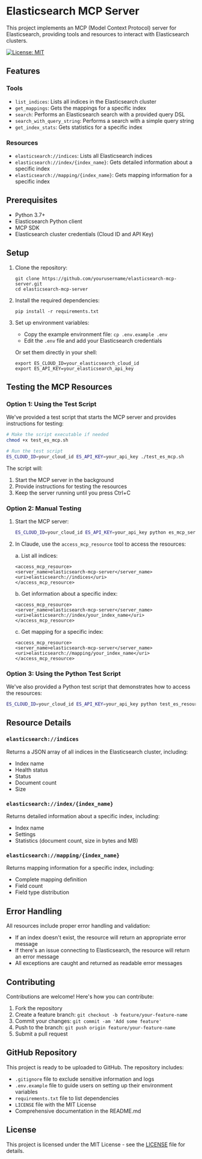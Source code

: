 # Elasticsearch MCP Server

This project implements an MCP (Model Context Protocol) server for Elasticsearch, providing tools and resources to interact with Elasticsearch clusters.

[![License: MIT](https://img.shields.io/badge/License-MIT-yellow.svg)](https://opensource.org/licenses/MIT)

## Features

### Tools
- `list_indices`: Lists all indices in the Elasticsearch cluster
- `get_mappings`: Gets the mappings for a specific index
- `search`: Performs an Elasticsearch search with a provided query DSL
- `search_with_query_string`: Performs a search with a simple query string
- `get_index_stats`: Gets statistics for a specific index

### Resources
- `elasticsearch://indices`: Lists all Elasticsearch indices
- `elasticsearch://index/{index_name}`: Gets detailed information about a specific index
- `elasticsearch://mapping/{index_name}`: Gets mapping information for a specific index

## Prerequisites

- Python 3.7+
- Elasticsearch Python client
- MCP SDK
- Elasticsearch cluster credentials (Cloud ID and API Key)

## Setup

1. Clone the repository:
   ```
   git clone https://github.com/yourusername/elasticsearch-mcp-server.git
   cd elasticsearch-mcp-server
   ```

2. Install the required dependencies:
   ```
   pip install -r requirements.txt
   ```

3. Set up environment variables:
   - Copy the example environment file: `cp .env.example .env`
   - Edit the `.env` file and add your Elasticsearch credentials
   
   Or set them directly in your shell:
   ```
   export ES_CLOUD_ID=your_elasticsearch_cloud_id
   export ES_API_KEY=your_elasticsearch_api_key
   ```

## Testing the MCP Resources

### Option 1: Using the Test Script

We've provided a test script that starts the MCP server and provides instructions for testing:

```bash
# Make the script executable if needed
chmod +x test_es_mcp.sh

# Run the test script
ES_CLOUD_ID=your_cloud_id ES_API_KEY=your_api_key ./test_es_mcp.sh
```

The script will:
1. Start the MCP server in the background
2. Provide instructions for testing the resources
3. Keep the server running until you press Ctrl+C

### Option 2: Manual Testing

1. Start the MCP server:
   ```bash
   ES_CLOUD_ID=your_cloud_id ES_API_KEY=your_api_key python es_mcp_server.py
   ```

2. In Claude, use the `access_mcp_resource` tool to access the resources:

   a. List all indices:
   ```
   <access_mcp_resource>
   <server_name>elasticsearch-mcp-server</server_name>
   <uri>elasticsearch://indices</uri>
   </access_mcp_resource>
   ```

   b. Get information about a specific index:
   ```
   <access_mcp_resource>
   <server_name>elasticsearch-mcp-server</server_name>
   <uri>elasticsearch://index/your_index_name</uri>
   </access_mcp_resource>
   ```

   c. Get mapping for a specific index:
   ```
   <access_mcp_resource>
   <server_name>elasticsearch-mcp-server</server_name>
   <uri>elasticsearch://mapping/your_index_name</uri>
   </access_mcp_resource>
   ```

### Option 3: Using the Python Test Script

We've also provided a Python test script that demonstrates how to access the resources:

```bash
ES_CLOUD_ID=your_cloud_id ES_API_KEY=your_api_key python test_es_resources.py
```

## Resource Details

### `elasticsearch://indices`

Returns a JSON array of all indices in the Elasticsearch cluster, including:
- Index name
- Health status
- Status
- Document count
- Size

### `elasticsearch://index/{index_name}`

Returns detailed information about a specific index, including:
- Index name
- Settings
- Statistics (document count, size in bytes and MB)

### `elasticsearch://mapping/{index_name}`

Returns mapping information for a specific index, including:
- Complete mapping definition
- Field count
- Field type distribution

## Error Handling

All resources include proper error handling and validation:
- If an index doesn't exist, the resource will return an appropriate error message
- If there's an issue connecting to Elasticsearch, the resource will return an error message
- All exceptions are caught and returned as readable error messages

## Contributing

Contributions are welcome! Here's how you can contribute:

1. Fork the repository
2. Create a feature branch: `git checkout -b feature/your-feature-name`
3. Commit your changes: `git commit -am 'Add some feature'`
4. Push to the branch: `git push origin feature/your-feature-name`
5. Submit a pull request

## GitHub Repository

This project is ready to be uploaded to GitHub. The repository includes:

- `.gitignore` file to exclude sensitive information and logs
- `.env.example` file to guide users on setting up their environment variables
- `requirements.txt` file to list dependencies
- `LICENSE` file with the MIT License
- Comprehensive documentation in the README.md

## License

This project is licensed under the MIT License - see the [LICENSE](LICENSE) file for details.
